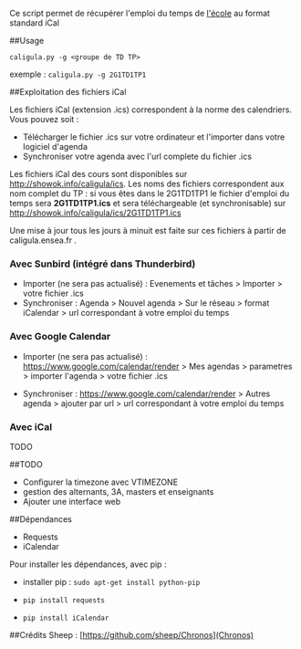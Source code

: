 Ce script permet de récupérer l'emploi du temps de [l'école](http://caligula.ensea.fr) au format standard iCal

##Usage


`caligula.py -g <groupe de TD TP> `

exemple : `caligula.py -g 2G1TD1TP1`

##Exploitation des fichiers iCal

Les fichiers iCal (extension .ics) correspondent à la norme des calendriers. Vous pouvez soit :
* Télécharger le fichier .ics sur votre ordinateur et l'importer dans votre logiciel d'agenda
* Synchroniser votre agenda avec l'url complete du fichier .ics

Les fichiers iCal des cours sont disponibles sur http://showok.info/caligula/ics. Les noms des fichiers correspondent aux nom complet du TP : si vous êtes dans le 2G1TD1TP1 le fichier d'emploi du temps sera **2G1TD1TP1.ics** et sera téléchargeable (et synchronisable) sur http://showok.info/caligula/ics/2G1TD1TP1.ics

Une mise à jour tous les jours à minuit est faite sur ces fichiers à partir de caligula.ensea.fr .

### Avec Sunbird (intégré dans Thunderbird)

* Importer (ne sera pas actualisé) : Evenements et tâches > Importer > votre fichier .ics 
* Synchroniser : Agenda > Nouvel agenda > Sur le réseau > format iCalendar > url correspondant à votre emploi du temps

### Avec Google Calendar

* Importer (ne sera pas actualisé) :  https://www.google.com/calendar/render > Mes agendas > parametres > importer l'agenda > votre fichier .ics 

* Synchroniser : https://www.google.com/calendar/render > Autres agenda > ajouter par url > url correspondant à votre emploi du temps

### Avec iCal

TODO

##TODO

* Configurer la timezone avec VTIMEZONE 
* gestion des alternants, 3A, masters et enseignants
* Ajouter une interface web


##Dépendances

* Requests 
* iCalendar

Pour installer les dépendances, avec pip :

* installer pip : `sudo apt-get install python-pip`

* `pip install requests`

* `pip install iCalendar`


##Crédits
Sheep : [https://github.com/sheep/Chronos](Chronos)
